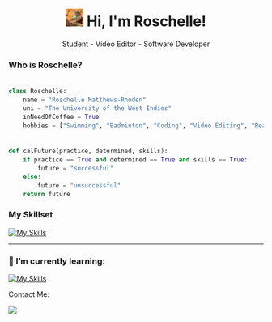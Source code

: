 <h1 align= "center"> <img src="images/typingcat.gif" width="35" /> Hi, I'm Roschelle! </h1>

<p align= "center">Student - Video Editor - Software Developer</p>

### Who is Roschelle?

```python

class Roschelle:
    name = "Roschelle Matthews-Rhoden"
    uni = "The University of the West Indies"
    inNeedOfCoffee = True
    hobbies = ["Swimming", "Badminton", "Coding", "Video Editing", "Reading Horror Fiction"]


def calFuture(practice, determined, skills):
    if practice == True and determined == True and skills == True:
        future = "successful"
    else:
        future = "unsuccessful"
    return future

```

<h3>My Skillset</h3>

<p> </p>

[![My Skills](https://skills.thijs.gg/icons?i=js,html,css,php,python,java)](https://skills.thijs.gg)

---

<h3>🌱 I’m currently learning:</h3>

[![My Skills](https://skills.thijs.gg/icons?i=nodejs,react)](https://skills.thijs.gg)

<p>Contact Me:</p>
<a href="mailto:roschellematthewsrhoden@gmail.com?subject=%20Roschelle%20Matthews-Rhoden"><img src="https://img.shields.io/badge/gmail-%23D14836.svg?&style=for-the-badge&logo=gmail&logoColor=white" />
